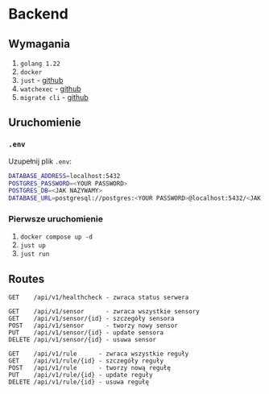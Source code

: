 # Backend

## Wymagania

1. `golang 1.22`
1. `docker`
1. `just` - [github](https://github.com/casey/just)
1. `watchexec` - [github](https://github.com/watchexec/watchexec)
1. `migrate cli` - [github](https://github.com/golang-migrate/migrate)

## Uruchomienie

### `.env`
Uzupełnij plik `.env`:
```bash
DATABASE_ADDRESS=localhost:5432
POSTGRES_PASSWORD=<YOUR PASSWORD>
POSTGRES_DB=<JAK NAZYWAMY>
DATABASE_URL=postgresql://postgres:<YOUR PASSWORD>@localhost:5432/<JAK NAZYWAMY>?sslmode=disable
```

### Pierwsze uruchomienie
1. `docker compose up -d`
1. `just up`
1. `just run`

## Routes
```
GET    /api/v1/healthcheck - zwraca status serwera

GET    /api/v1/sensor      - zwraca wszystkie sensory
GET    /api/v1/sensor/{id} - szczegóły sensora
POST   /api/v1/sensor      - tworzy nowy sensor
PUT    /api/v1/sensor/{id} - update sensora
DELETE /api/v1/sensor/{id} - usuwa sensor

GET    /api/v1/rule      - zwraca wszystkie reguły
GET    /api/v1/rule/{id} - szczegóły reguły
POST   /api/v1/rule      - tworzy nową regułę
PUT    /api/v1/rule/{id} - update reguły
DELETE /api/v1/rule/{id} - usuwa regułę
```
